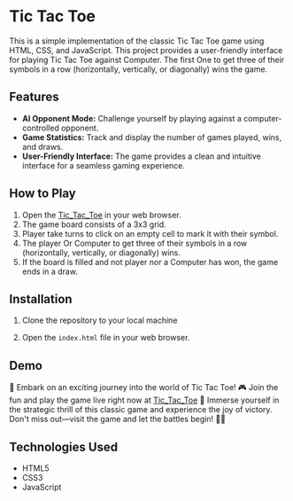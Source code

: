 # Tic Tac Toe 

This is a simple implementation of the classic Tic Tac Toe game using HTML, CSS, and JavaScript. This project provides a user-friendly interface for playing Tic Tac Toe against Computer. The first One to get three of their symbols in a row (horizontally, vertically, or diagonally) wins the game.

## Features
- **AI Opponent Mode:** Challenge yourself by playing against a computer-controlled opponent.
- **Game Statistics:** Track and display the number of games played, wins, and draws.
- **User-Friendly Interface:** The game provides a clean and intuitive interface for a seamless gaming experience.

## How to Play
1. Open the [Tic_Tac_Toe](https://arjunb126.github.io/Tic_Tac_Toe/) in your web browser.
2. The game board consists of a 3x3 grid.
3. Player take turns to click on an empty cell to mark it with their symbol.
4. The  player Or Computer to get three of their symbols in a row (horizontally, vertically, or diagonally) wins.
5. If the board is filled and not player nor a Computer has won, the game ends in a draw.

## Installation

1. Clone the repository to your local machine

2. Open the `index.html` file in your web browser.


## Demo
🌟 Embark on an exciting journey into the world of Tic Tac Toe! 🎮 Join the fun and play the game live right now at [Tic_Tac_Toe](https://arjunb126.github.io/Tic_Tac_Toe/)  🚀 Immerse yourself in the strategic thrill of this classic game and experience the joy of victory. Don't miss out—visit the game and let the battles begin! 🌈✨


## Technologies Used

- HTML5
- CSS3
- JavaScript
